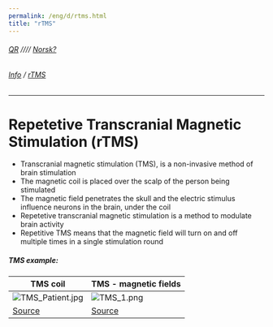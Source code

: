 ```yaml
---
permalink: /eng/d/rtms.html
title: "rTMS"
---
```

###### [QR](https://uitpsypro.github.io/2/) //// [Norsk?](https://uitpsypro.github.io/2/nor/d/rtms)
###### [Info](https://uitpsypro.github.io/2/eng/d/info) / [rTMS](https://uitpsypro.github.io/2/eng/d/rtms)
---
# Repetetive Transcranial Magnetic Stimulation (rTMS)

* Transcranial magnetic stimulation (TMS), is a non-invasive method of brain stimulation
* The magnetic coil is placed over the scalp of the person being stimulated
* The magnetic field penetrates the skull and the electric stimulus influence neurons in the brain, under the coil
* Repetetive transcranial magnetic stimulation is a method to modulate brain activity
* Repetitive TMS means that the magnetic field will turn on and off multiple times in a single stimulation round


##### TMS example: 

| TMS coil | TMS - magnetic fields |
| ------------------------------------------------------- | ------------------------------------------------------- |
|  ![TMS_Patient.jpg](/2/pictures/TMS_patient.jpg) |  ![TMS_1.png](/2/pictures/TMS_1.png)|
| [Source](http://hcewiki.zcu.cz/hcewiki/index.php/File:TMS_patient.jpg)  | [Source](http://hcewiki.zcu.cz/hcewiki/index.php/File:TMS_1.png)|


